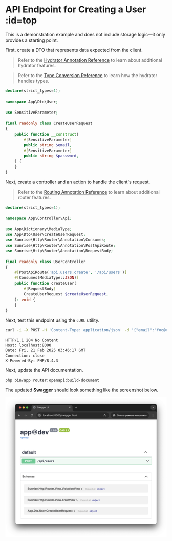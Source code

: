 # API Endpoint for Creating a User :id=top

This is a demonstration example and does not include storage logic—it only provides a starting point.

First, create a DTO that represents data expected from the client.

> Refer to the [Hydrator Annotation Reference](/docs/reference/hydrator-annotations.md) to learn about additional hydrator features.

> Refer to the [Type Conversion Reference](/docs/reference/type-conversion.md) to learn how the hydrator handles types.

```php
declare(strict_types=1);

namespace App\Dto\User;

use SensitiveParameter;

final readonly class CreateUserRequest
{
    public function __construct(
        #[SensitiveParameter]
        public string $email,
        #[SensitiveParameter]
        public string $password,
    ) {
    }
}
```

Next, create a controller and an action to handle the client's request.

> Refer to the [Routing Annotation Reference](/docs/reference/routing-annotations.md) to learn about additional router features.

```php
declare(strict_types=1);

namespace App\Controller\Api;

use App\Dictionary\MediaType;
use App\Dto\User\CreateUserRequest;
use Sunrise\Http\Router\Annotation\Consumes;
use Sunrise\Http\Router\Annotation\PostApiRoute;
use Sunrise\Http\Router\Annotation\RequestBody;

final readonly class UserController
{
    #[PostApiRoute('api.users.create', '/api/users')]
    #[Consumes(MediaType::JSON)]
    public function createUser(
        #[RequestBody]
        CreateUserRequest $createUserRequest,
    ): void {
    }
}
```

Next, test this endpoint using the `cURL` utility.

```bash
curl -i -X POST -H 'Content-Type: application/json' -d '{"email":"foo@example.com","password":"P@$$w0rD"}' http://localhost:8000/api/users
```

```text
HTTP/1.1 204 No Content
Host: localhost:8000
Date: Fri, 21 Feb 2025 03:46:17 GMT
Connection: close
X-Powered-By: PHP/8.4.3

```

Next, update the API documentation.

```bash
php bin/app router:openapi:build-document
```

The updated **Swagger** should look something like the screenshot below.

![Screenshot](media/api-endpoint-for-creating-user-swagger-screenshot.png)
